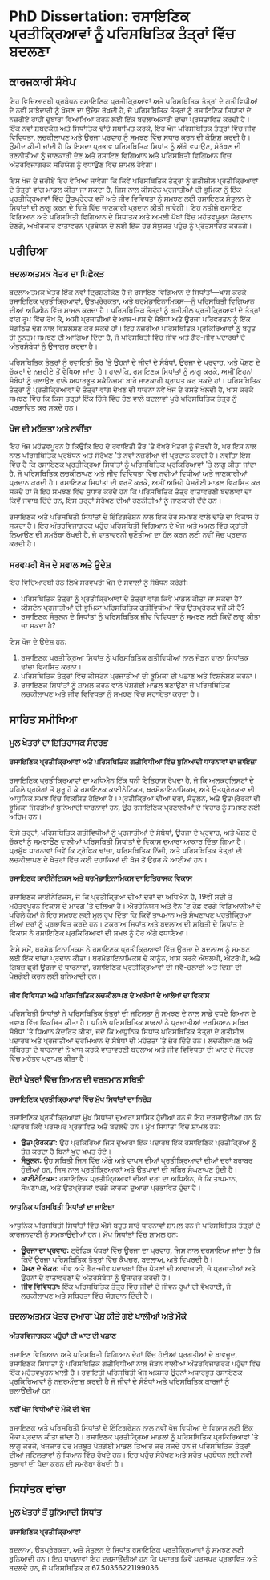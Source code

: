# PhD Dissertation: ਰਸਾਇਣਿਕ ਪ੍ਰਤੀਕ੍ਰਿਆਵਾਂ ਨੂੰ ਪਰਿਸਥਿਤਿਕ ਤੰਤ੍ਰਾਂ ਵਿੱਚ ਬਦਲਣਾ

## ਕਾਰਜਕਾਰੀ ਸੰਖੇਪ

ਇਹ ਵਿਦਿਆਰਥੀ ਪ੍ਰਬੰਧਨ ਰਸਾਇਣਿਕ ਪ੍ਰਤੀਕ੍ਰਿਆਵਾਂ ਅਤੇ ਪਰਿਸਥਿਤਿਕ ਤੰਤ੍ਰਾਂ ਦੇ ਗਤੀਵਿਧੀਆਂ ਦੇ ਨਵੀਂ ਸਾਂਝੇਦਾਰੀ ਨੂੰ ਖੋਜਣ ਦਾ ਉਦੇਸ਼ ਰੱਖਦੀ ਹੈ, ਜੋ ਪਰਿਸਥਿਤਿਕ ਤੰਤ੍ਰਾਂ ਨੂੰ ਰਸਾਇਣਿਕ ਸਿਧਾਂਤਾਂ ਦੇ ਨਜ਼ਰੀਏ ਰਾਹੀਂ ਦੁਬਾਰਾ ਵਿਆਖਿਆ ਕਰਨ ਲਈ ਇੱਕ ਬਦਲਾਅਕਾਰੀ ਢਾਂਚਾ ਪ੍ਰਸਤਾਵਿਤ ਕਰਦੀ ਹੈ। ਇੱਕ ਨਵਾਂ ਸ਼ਬਦਕੋਸ਼ ਅਤੇ ਸਿਧਾਂਤਿਕ ਢਾਂਚੇ ਸਥਾਪਿਤ ਕਰਕੇ, ਇਹ ਖੋਜ ਪਰਿਸਥਿਤਿਕ ਤੰਤ੍ਰਾਂ ਵਿੱਚ ਜੀਵ ਵਿਵਿਧਤਾ, ਲਚਕੀਲਾਪਣ ਅਤੇ ਊਰਜਾ ਪ੍ਰਵਾਹ ਨੂੰ ਸਮਝਣ ਵਿੱਚ ਸੁਧਾਰ ਕਰਨ ਦੀ ਕੋਸ਼ਿਸ਼ ਕਰਦੀ ਹੈ। ਉਮੀਦ ਕੀਤੀ ਜਾਂਦੀ ਹੈ ਕਿ ਇਸਦਾ ਪ੍ਰਭਾਵ ਪਰਿਸਥਿਤਿਕ ਸਿਧਾਂਤ ਨੂੰ ਅੱਗੇ ਵਧਾਉਣ, ਸੰਰੱਖਣ ਦੀ ਰਣਨੀਤੀਆਂ ਨੂੰ ਜਾਣਕਾਰੀ ਦੇਣ ਅਤੇ ਰਸਾਇਣ ਵਿਗਿਆਨ ਅਤੇ ਪਰਿਸਥਿਤੀ ਵਿਗਿਆਨ ਵਿਚ ਅੰਤਰਵਿਜਾਗਰਕ ਸਹਿਯੋਗ ਨੂੰ ਵਧਾਉਣ ਵਿੱਚ ਸ਼ਾਮਲ ਹੋਵੇਗਾ।

ਇਸ ਖੋਜ ਦੇ ਜ਼ਰੀਏ ਇਹ ਵੇਖਿਆ ਜਾਵੇਗਾ ਕਿ ਕਿਵੇਂ ਪਰਿਸਥਿਤਿਕ ਤੰਤ੍ਰਾਂ ਨੂੰ ਗਤੀਸ਼ੀਲ ਪ੍ਰਤੀਕ੍ਰਿਆਵਾਂ ਦੇ ਤੰਤ੍ਰਾਂ ਵਾਂਗ ਮਾਡਲ ਕੀਤਾ ਜਾ ਸਕਦਾ ਹੈ, ਜਿਸ ਨਾਲ ਕੀਸਟੋਨ ਪ੍ਰਜਾਤੀਆਂ ਦੀ ਭੂਮਿਕਾ ਨੂੰ ਇੱਕ ਪ੍ਰਤੀਕ੍ਰਿਆਵਾਂ ਵਿੱਚ ਉਤਪ੍ਰੇਰਕ ਵਜੋਂ ਅਤੇ ਜੀਵ ਵਿਵਿਧਤਾ ਨੂੰ ਸਮਝਣ ਲਈ ਰਸਾਇਣਕ ਸੰਤੁਲਨ ਦੇ ਸਿਧਾਂਤਾਂ ਦੀ ਲਾਗੂ ਕਰਨ ਦੇ ਵਿਸ਼ੇ ਵਿੱਚ ਜਾਣਕਾਰੀ ਪ੍ਰਦਾਨ ਕੀਤੀ ਜਾਵੇਗੀ। ਇਹ ਨਤੀਜੇ ਰਸਾਇਣ ਵਿਗਿਆਨ ਅਤੇ ਪਰਿਸਥਿਤੀ ਵਿਗਿਆਨ ਦੇ ਸਿਧਾਂਤਕ ਅਤੇ ਅਮਲੀ ਪੱਖਾਂ ਵਿੱਚ ਮਹੱਤਵਪੂਰਨ ਯੋਗਦਾਨ ਦੇਣਗੇ, ਅਖੀਰਕਾਰ ਵਾਤਾਵਰਨ ਪ੍ਰਬੰਧਨ ਦੇ ਲਈ ਇੱਕ ਹੋਰ ਸੰਯੁਕਤ ਪਹੁੰਚ ਨੂੰ ਪ੍ਰੋਤਸਾਹਿਤ ਕਰਨਗੇ।

## ਪਰੀਚਿਆ

### ਬਦਲਾਅਤਮਕ ਖੇਤਰ ਦਾ ਪਿਛੋਕੜ

ਬਦਲਾਅਤਮਕ ਖੇਤਰ ਇੱਕ ਨਵਾਂ ਦ੍ਰਿਸ਼ਟੀਕੋਣ ਹੈ ਜੋ ਰਸਾਇਣ ਵਿਗਿਆਨ ਦੇ ਸਿਧਾਂਤਾਂ—ਖਾਸ ਕਰਕੇ ਰਸਾਇਣਿਕ ਪ੍ਰਤੀਕ੍ਰਿਆਵਾਂ, ਉਤਪ੍ਰੇਰਕਤਾ, ਅਤੇ ਥਰਮੋਡਾਇਨਾਮਿਕਸ—ਨੂੰ ਪਰਿਸਥਿਤੀ ਵਿਗਿਆਨ ਦੀਆਂ ਅਧਿਐਨ ਵਿੱਚ ਸ਼ਾਮਲ ਕਰਦਾ ਹੈ। ਪਰਿਸਥਿਤਿਕ ਤੰਤ੍ਰਾਂ ਨੂੰ ਗਤੀਸ਼ੀਲ ਪ੍ਰਤੀਕ੍ਰਿਆਵਾਂ ਦੇ ਤੰਤ੍ਰਾਂ ਵਾਂਗ ਰੂਪ ਵਿੱਚ ਰੱਖ ਕੇ, ਅਸੀਂ ਪ੍ਰਜਾਤੀਆਂ ਦੇ ਆਸ-ਪਾਸ ਦੇ ਸੰਬੰਧਾਂ ਅਤੇ ਊਰਜਾ ਪਰਿਵਰਤਨ ਨੂੰ ਇੱਕ ਸੰਗਠਿਤ ਢੰਗ ਨਾਲ ਵਿਸ਼ਲੇਸ਼ਣ ਕਰ ਸਕਦੇ ਹਾਂ। ਇਹ ਨਜ਼ਰੀਆ ਪਰਿਸਥਿਤਿਕ ਪ੍ਰਕਿਰਿਆਵਾਂ ਨੂੰ ਬਹੁਤ ਹੀ ਨੂਨਤਮ ਸਮਝਣ ਦੀ ਆਗਿਆ ਦਿੰਦਾ ਹੈ, ਜੋ ਪਰਿਸਥਿਤੀ ਵਿੱਚ ਜੀਵ ਅਤੇ ਗੈਰ-ਜੀਵ ਪਦਾਰਥਾਂ ਦੇ ਅੰਤਰਸੰਬੰਧਾਂ ਨੂੰ ਉਜਾਗਰ ਕਰਦਾ ਹੈ।

ਪਰਿਸਥਿਤਿਕ ਤੰਤ੍ਰਾਂ ਨੂੰ ਰਵਾਇਤੀ ਤੌਰ 'ਤੇ ਉਹਨਾਂ ਦੇ ਜੀਵਾਂ ਦੇ ਸੰਬੰਧਾਂ, ਊਰਜਾ ਦੇ ਪ੍ਰਵਾਹ, ਅਤੇ ਪੋਸ਼ਣ ਦੇ ਚੱਕਰਾਂ ਦੇ ਨਜ਼ਰੀਏ ਤੋਂ ਵੇਖਿਆ ਜਾਂਦਾ ਹੈ। ਹਾਲਾਂਕਿ, ਰਸਾਇਣਕ ਸਿਧਾਂਤਾਂ ਨੂੰ ਲਾਗੂ ਕਰਕੇ, ਅਸੀਂ ਇਹਨਾਂ ਸੰਬੰਧਾਂ ਨੂੰ ਚਲਾਉਣ ਵਾਲੇ ਅਧਾਰਭੂਤ ਮਕੈਨਿਜ਼ਮਾਂ ਬਾਰੇ ਜਾਣਕਾਰੀ ਪ੍ਰਾਪਤ ਕਰ ਸਕਦੇ ਹਾਂ। ਪਰਿਸਥਿਤਿਕ ਤੰਤ੍ਰਾਂ ਨੂੰ ਪ੍ਰਤੀਕ੍ਰਿਆਵਾਂ ਦੇ ਤੰਤ੍ਰਾਂ ਵਾਂਗ ਦੇਖਣ ਦੀ ਧਾਰਨਾ ਨਵੇਂ ਖੋਜ ਦੇ ਰਸਤੇ ਖੋਲਦੀ ਹੈ, ਖਾਸ ਕਰਕੇ ਸਮਝਣ ਵਿੱਚ ਕਿ ਕਿਸ ਤਰ੍ਹਾਂ ਇੱਕ ਹਿੱਸੇ ਵਿੱਚ ਹੋਣ ਵਾਲੇ ਬਦਲਾਵਾਂ ਪੂਰੇ ਪਰਿਸਥਿਤਿਕ ਤੰਤ੍ਰ ਨੂੰ ਪ੍ਰਭਾਵਿਤ ਕਰ ਸਕਦੇ ਹਨ।

### ਖੋਜ ਦੀ ਮਹੱਤਤਾ ਅਤੇ ਨਵੀਂਤਾ

ਇਹ ਖੋਜ ਮਹੱਤਵਪੂਰਨ ਹੈ ਕਿਉਂਕਿ ਇਹ ਦੋ ਰਵਾਇਤੀ ਤੌਰ 'ਤੇ ਵੱਖਰੇ ਖੇਤਰਾਂ ਨੂੰ ਜੋੜਦੀ ਹੈ, ਪਰ ਇਸ ਨਾਲ ਨਾਲ ਪਰਿਸਥਿਤਿਕ ਪ੍ਰਬੰਧਨ ਅਤੇ ਸੰਰੱਖਣ 'ਤੇ ਨਵਾਂ ਨਜ਼ਰੀਆ ਵੀ ਪ੍ਰਦਾਨ ਕਰਦੀ ਹੈ। ਨਵੀਂਤਾ ਇਸ ਵਿੱਚ ਹੈ ਕਿ ਰਸਾਇਣਕ ਪ੍ਰਤੀਕ੍ਰਿਆ ਸਿਧਾਂਤਾਂ ਨੂੰ ਪਰਿਸਥਿਤਿਕ ਪ੍ਰਕਿਰਿਆਵਾਂ 'ਤੇ ਲਾਗੂ ਕੀਤਾ ਜਾਂਦਾ ਹੈ, ਜੋ ਪਰਿਸਥਿਤਿਕ ਲਚਕੀਲਾਪਣ ਅਤੇ ਜੀਵ ਵਿਵਿਧਤਾ ਵਿੱਚ ਨਵੀਆਂ ਵਿਧੀਆਂ ਅਤੇ ਜਾਣਕਾਰੀਆਂ ਪ੍ਰਦਾਨ ਕਰਦੀ ਹੈ। ਰਸਾਇਣਕ ਸਿਧਾਂਤਾਂ ਦੀ ਵਰਤੋਂ ਕਰਕੇ, ਅਸੀਂ ਅਜਿਹੇ ਪੇਸ਼ਗੋਈ ਮਾਡਲ ਵਿਕਸਿਤ ਕਰ ਸਕਦੇ ਹਾਂ ਜੋ ਇਹ ਸਮਝਣ ਵਿੱਚ ਸੁਧਾਰ ਕਰਦੇ ਹਨ ਕਿ ਪਰਿਸਥਿਤਿਕ ਤੰਤ੍ਰ ਵਾਤਾਵਰਣੀ ਬਦਲਾਵਾਂ ਦਾ ਕਿਵੇਂ ਜਵਾਬ ਦਿੰਦੇ ਹਨ, ਇਸ ਤਰ੍ਹਾਂ ਸੰਰੱਖਣ ਦੀਆਂ ਰਣਨੀਤੀਆਂ ਨੂੰ ਜਾਣਕਾਰੀ ਦੇਂਦੇ ਹਨ।

ਰਸਾਇਣਕ ਅਤੇ ਪਰਿਸਥਿਤੀ ਸਿਧਾਂਤਾਂ ਦੇ ਇੰਟਿਗਰੇਸ਼ਨ ਨਾਲ ਇਕ ਹੋਰ ਸਮਝਣ ਵਾਲੇ ਢਾਂਚੇ ਦਾ ਵਿਕਾਸ ਹੋ ਸਕਦਾ ਹੈ। ਇਹ ਅੰਤਰਵਿਜਾਗਰਕ ਪਹੁੰਚ ਪਰਿਸਥਿਤੀ ਵਿਗਿਆਨ ਦੇ ਖੋਜ ਅਤੇ ਅਮਲ ਵਿੱਚ ਕ੍ਰਾਂਤੀ ਲਿਆਉਣ ਦੀ ਸਮਰੱਥਾ ਰੱਖਦੀ ਹੈ, ਜੋ ਵਾਤਾਵਰਨੀ ਚੁਣੌਤੀਆਂ ਦਾ ਹੱਲ ਕਰਨ ਲਈ ਨਵੀਂ ਸੋਚ ਪ੍ਰਦਾਨ ਕਰਦੀ ਹੈ।

### ਸਰਵਪਰੀ ਖੋਜ ਦੇ ਸਵਾਲ ਅਤੇ ਉਦੇਸ਼

ਇਹ ਵਿਦਿਆਰਥੀ ਹੇਠ ਲਿਖੇ ਸਰਵਪਰੀ ਖੋਜ ਦੇ ਸਵਾਲਾਂ ਨੂੰ ਸੰਬੋਧਨ ਕਰੇਗੀ:
- ਪਰਿਸਥਿਤਿਕ ਤੰਤ੍ਰਾਂ ਨੂੰ ਪ੍ਰਤੀਕ੍ਰਿਆਵਾਂ ਦੇ ਤੰਤ੍ਰਾਂ ਵਾਂਗ ਕਿਵੇਂ ਮਾਡਲ ਕੀਤਾ ਜਾ ਸਕਦਾ ਹੈ?
- ਕੀਸਟੋਨ ਪ੍ਰਜਾਤੀਆਂ ਦੀ ਭੂਮਿਕਾ ਪਰਿਸਥਿਤਿਕ ਗਤੀਵਿਧੀਆਂ ਵਿੱਚ ਉਤਪ੍ਰੇਰਕ ਵਜੋਂ ਕੀ ਹੈ?
- ਰਸਾਇਣਕ ਸੰਤੁਲਨ ਦੇ ਸਿਧਾਂਤਾਂ ਨੂੰ ਪਰਿਸਥਿਤਿਕ ਜੀਵ ਵਿਵਿਧਤਾ ਨੂੰ ਸਮਝਣ ਲਈ ਕਿਵੇਂ ਲਾਗੂ ਕੀਤਾ ਜਾ ਸਕਦਾ ਹੈ?

ਇਸ ਖੋਜ ਦੇ ਉਦੇਸ਼ ਹਨ:
1. ਰਸਾਇਣਕ ਪ੍ਰਤੀਕ੍ਰਿਆ ਸਿਧਾਂਤ ਨੂੰ ਪਰਿਸਥਿਤਿਕ ਗਤੀਵਿਧੀਆਂ ਨਾਲ ਜੋੜਨ ਵਾਲਾ ਸਿਧਾਂਤਕ ਢਾਂਚਾ ਵਿਕਸਿਤ ਕਰਨਾ।
2. ਪਰਿਸਥਿਤਿਕ ਤੰਤ੍ਰਾਂ ਵਿੱਚ ਕੀਸਟੋਨ ਪ੍ਰਜਾਤੀਆਂ ਦੀ ਭੂਮਿਕਾ ਦੀ ਪਛਾਣ ਅਤੇ ਵਿਸ਼ਲੇਸ਼ਣ ਕਰਨਾ।
3. ਰਸਾਇਣਕ ਸਿਧਾਂਤਾਂ ਨੂੰ ਸ਼ਾਮਲ ਕਰਨ ਵਾਲੇ ਪੇਸ਼ਗੋਈ ਮਾਡਲ ਬਣਾਉਣਾ ਜੋ ਪਰਿਸਥਿਤਿਕ ਲਚਕੀਲਾਪਣ ਅਤੇ ਜੀਵ ਵਿਵਿਧਤਾ ਨੂੰ ਸਮਝਣ ਵਿੱਚ ਸਹਾਇਤਾ ਕਰਦਾ ਹੈ।

## ਸਾਹਿਤ ਸਮੀਖਿਆ

### ਮੂਲ ਖੇਤਰਾਂ ਦਾ ਇਤਿਹਾਸਕ ਸੰਦਰਭ

#### ਰਸਾਇਣਿਕ ਪ੍ਰਤੀਕ੍ਰਿਆਵਾਂ ਅਤੇ ਪਰਿਸਥਿਤਿਕ ਗਤੀਵਿਧੀਆਂ ਵਿੱਚ ਬੁਨਿਆਦੀ ਧਾਰਨਾਵਾਂ ਦਾ ਜਾਇਜ਼ਾ

ਰਸਾਇਣਿਕ ਪ੍ਰਤੀਕ੍ਰਿਆਵਾਂ ਦਾ ਅਧਿਐਨ ਇੱਕ ਧਨੀ ਇਤਿਹਾਸ ਰੱਖਦਾ ਹੈ, ਜੋ ਕਿ ਅਲਕਹਲਿਸਟਾਂ ਦੇ ਪਹਿਲੇ ਪ੍ਰਯੋਗਾਂ ਤੋਂ ਸ਼ੁਰੂ ਹੋ ਕੇ ਰਸਾਇਣਕ ਕਾਈਨੇਟਿਕਸ, ਥਰਮੋਡਾਇਨਾਮਿਕਸ, ਅਤੇ ਉਤਪ੍ਰੇਰਕਤਾ ਦੀ ਆਧੁਨਿਕ ਸਮਝ ਵਿੱਚ ਵਿਕਸਿਤ ਹੋਇਆ ਹੈ। ਪ੍ਰਤੀਕ੍ਰਿਆ ਦੀਆਂ ਦਰਾਂ, ਸੰਤੁਲਨ, ਅਤੇ ਉਤਪ੍ਰੇਰਕਾਂ ਦੀ ਭੂਮਿਕਾ ਜਿਹੜੀਆਂ ਬੁਨਿਆਦੀ ਧਾਰਨਾਵਾਂ ਹਨ, ਉਹ ਰਸਾਇਣਿਕ ਪ੍ਰਣਾਲੀਆਂ ਦੇ ਵਿਹਾਰ ਨੂੰ ਸਮਝਣ ਲਈ ਅਹਿਮ ਹਨ।

ਇਸੇ ਤਰ੍ਹਾਂ, ਪਰਿਸਥਿਤਿਕ ਗਤੀਵਿਧੀਆਂ ਨੂੰ ਪ੍ਰਜਾਤੀਆਂ ਦੇ ਸੰਬੰਧਾਂ, ਊਰਜਾ ਦੇ ਪ੍ਰਵਾਹ, ਅਤੇ ਪੋਸ਼ਣ ਦੇ ਚੱਕਰਾਂ ਨੂੰ ਸਮਝਾਉਣ ਵਾਲੀਆਂ ਪਰਿਸਥਿਤੀ ਸਿਧਾਂਤਾਂ ਦੇ ਵਿਕਾਸ ਦੁਆਰਾ ਆਕਾਰ ਦਿੱਤਾ ਗਿਆ ਹੈ। ਪ੍ਰਮੁੱਖ ਧਾਰਨਾਵਾਂ ਜਿਵੇਂ ਕਿ ਟ੍ਰੋਫਿਕ ਢਾਂਚਾ, ਪਰਿਸਥਿਤਿਕ ਨਿੱਜੀ, ਅਤੇ ਪਰਿਸਥਿਤਿਕ ਤੰਤ੍ਰਾਂ ਦੀ ਲਚਕੀਲਾਪਣ ਦੇ ਖੇਤਰਾਂ ਵਿੱਚ ਕਈ ਦਹਾਕਿਆਂ ਦੀ ਖੋਜ ਤੋਂ ਉਭਰ ਕੇ ਆਈਆਂ ਹਨ।

#### ਰਸਾਇਣਕ ਕਾਈਨੇਟਿਕਸ ਅਤੇ ਥਰਮੋਡਾਇਨਾਮਿਕਸ ਦਾ ਇਤਿਹਾਸਕ ਵਿਕਾਸ

ਰਸਾਇਣਕ ਕਾਈਨੇਟਿਕਸ, ਜੋ ਕਿ ਪ੍ਰਤੀਕ੍ਰਿਆ ਦੀਆਂ ਦਰਾਂ ਦਾ ਅਧਿਐਨ ਹੈ, 19ਵੀਂ ਸਦੀ ਤੋਂ ਮਹੱਤਵਪੂਰਨ ਵਿਕਾਸ ਦੇ ਮਾਰਗ 'ਤੇ ਚਲਿਆ ਹੈ। ਐਰਹੇਨਿਯਸ ਅਤੇ ਵੈਨ 'ਟ ਹੌਫ਼ ਵਰਗੇ ਵਿਗਿਆਨੀਆਂ ਦੇ ਪਹਿਲੇ ਕੰਮਾਂ ਨੇ ਇਹ ਸਮਝਣ ਲਈ ਮੂਲ ਰੂਪ ਦਿੱਤਾ ਕਿ ਕਿਵੇਂ ਤਾਪਮਾਨ ਅਤੇ ਸੰਘਣਾਪਣ ਪ੍ਰਤੀਕ੍ਰਿਆ ਦੀਆਂ ਦਰਾਂ ਨੂੰ ਪ੍ਰਭਾਵਿਤ ਕਰਦੇ ਹਨ। ਟਕਰਾਅ ਸਿਧਾਂਤ ਅਤੇ ਬਦਲਾਅ ਦੀ ਸਥਿਤੀ ਦੇ ਸਿਧਾਂਤ ਦੇ ਵਿਕਾਸ ਨੇ ਰਸਾਇਣਿਕ ਪ੍ਰਕਿਰਿਆਵਾਂ ਦੀ ਸਮਝ ਨੂੰ ਹੋਰ ਅੱਗੇ ਵਧਾਇਆ।

ਇਸੇ ਸਮੇਂ, ਥਰਮੋਡਾਇਨਾਮਿਕਸ ਨੇ ਰਸਾਇਣਕ ਪ੍ਰਤੀਕ੍ਰਿਆਵਾਂ ਵਿੱਚ ਊਰਜਾ ਦੇ ਬਦਲਾਅ ਨੂੰ ਸਮਝਣ ਲਈ ਇੱਕ ਢਾਂਚਾ ਪ੍ਰਦਾਨ ਕੀਤਾ। ਥਰਮੋਡਾਇਨਾਮਿਕਸ ਦੇ ਕਾਨੂੰਨ, ਖਾਸ ਕਰਕੇ ਐਂਥਲਪੀ, ਐਂਟਰੋਪੀ, ਅਤੇ ਗਿਬਜ਼ ਫ੍ਰੀ ਊਰਜਾ ਦੇ ਧਾਰਨਾਵਾਂ, ਰਸਾਇਣਿਕ ਪ੍ਰਤੀਕ੍ਰਿਆਵਾਂ ਦੀ ਸਵੈ-ਚਲਾਈ ਅਤੇ ਦਿਸ਼ਾ ਦੀ ਪੇਸ਼ਗੋਈ ਕਰਨ ਲਈ ਬੁਨਿਆਦੀ ਹਨ।

#### ਜੀਵ ਵਿਵਿਧਤਾ ਅਤੇ ਪਰਿਸਥਿਤਿਕ ਲਚਕੀਲਾਪਣ ਦੇ ਆਲੇਖਾਂ ਦੇ ਆਲੇਖਾਂ ਦਾ ਵਿਕਾਸ

ਪਰਿਸਥਿਤੀ ਸਿਧਾਂਤਾਂ ਨੇ ਪਰਿਸਥਿਤਿਕ ਤੰਤ੍ਰਾਂ ਦੀ ਜਟਿਲਤਾ ਨੂੰ ਸਮਝਣ ਦੇ ਨਾਲ ਸਾਡੇ ਵਧਦੇ ਗਿਆਨ ਦੇ ਜਵਾਬ ਵਿੱਚ ਵਿਕਸਿਤ ਕੀਤਾ ਹੈ। ਪਹਿਲੇ ਪਰਿਸਥਿਤਿਕ ਮਾਡਲਾਂ ਨੇ ਪ੍ਰਜਾਤੀਆਂ ਦਰਮਿਆਨ ਸਥਿਰ ਸੰਬੰਧਾਂ 'ਤੇ ਧਿਆਨ ਕੇਂਦਰਿਤ ਕੀਤਾ, ਜਦੋਂ ਕਿ ਆਧੁਨਿਕ ਸਿਧਾਂਤ ਪਰਿਸਥਿਤਿਕ ਤੰਤ੍ਰਾਂ ਦੇ ਗਤੀਸ਼ੀਲ ਪਦਾਰਥ ਅਤੇ ਪ੍ਰਜਾਤੀਆਂ ਦਰਮਿਆਨ ਦੇ ਸੰਬੰਧਾਂ ਦੀ ਮਹੱਤਤਾ 'ਤੇ ਜ਼ੋਰ ਦਿੰਦੇ ਹਨ। ਲਚਕੀਲਾਪਣ ਅਤੇ ਸਥਿਰਤਾ ਦੇ ਧਾਰਨਾਵਾਂ ਨੇ ਖਾਸ ਕਰਕੇ ਵਾਤਾਵਰਣੀ ਬਦਲਾਅ ਅਤੇ ਜੀਵ ਵਿਵਿਧਤਾ ਦੀ ਘਾਟ ਦੇ ਸੰਦਰਭ ਵਿੱਚ ਮਹੱਤਵ ਪ੍ਰਾਪਤ ਕੀਤਾ ਹੈ।

### ਦੋਹਾਂ ਖੇਤਰਾਂ ਵਿੱਚ ਗਿਆਨ ਦੀ ਵਰਤਮਾਨ ਸਥਿਤੀ

#### ਰਸਾਇਣਿਕ ਪ੍ਰਤੀਕ੍ਰਿਆਵਾਂ ਵਿੱਚ ਮੁੱਖ ਸਿਧਾਂਤਾਂ ਦਾ ਨਿਚੋੜ

ਰਸਾਇਣਿਕ ਪ੍ਰਤੀਕ੍ਰਿਆਵਾਂ ਮੁੱਖ ਸਿਧਾਂਤਾਂ ਦੁਆਰਾ ਸ਼ਾਸਿਤ ਹੁੰਦੀਆਂ ਹਨ ਜੋ ਇਹ ਦਰਸਾਉਂਦੀਆਂ ਹਨ ਕਿ ਪਦਾਰਥ ਕਿਵੇਂ ਪਰਸਪਰ ਪ੍ਰਭਾਵਿਤ ਅਤੇ ਬਦਲਦੇ ਹਨ। ਮੁੱਖ ਸਿਧਾਂਤਾਂ ਵਿੱਚ ਸ਼ਾਮਲ ਹਨ:
- **ਉਤਪ੍ਰੇਰਕਤਾ:** ਉਹ ਪ੍ਰਕਿਰਿਆ ਜਿਸ ਦੁਆਰਾ ਇੱਕ ਪਦਾਰਥ ਇੱਕ ਰਸਾਇਣਿਕ ਪ੍ਰਤੀਕ੍ਰਿਆ ਨੂੰ ਤੇਜ਼ ਕਰਦਾ ਹੈ ਬਿਨਾਂ ਖੁਦ ਖਪਤ ਹੋਏ।
- **ਸੰਤੁਲਨ:** ਉਹ ਸਥਿਤੀ ਜਿਸ ਵਿੱਚ ਅੱਗੇ ਅਤੇ ਵਾਪਸ ਦੀਆਂ ਪ੍ਰਤੀਕ੍ਰਿਆਵਾਂ ਦੀਆਂ ਦਰਾਂ ਬਰਾਬਰ ਹੁੰਦੀਆਂ ਹਨ, ਜਿਸ ਨਾਲ ਪ੍ਰਤੀਕ੍ਰਿਆਕਾਂ ਅਤੇ ਉਤਪਾਦਾਂ ਦੀ ਸਥਿਰ ਸੰਘਣਾਪਣ ਹੁੰਦੀ ਹੈ।
- **ਕਾਈਨੇਟਿਕਸ:** ਰਸਾਇਣਿਕ ਪ੍ਰਤੀਕ੍ਰਿਆਵਾਂ ਦੀਆਂ ਦਰਾਂ ਦਾ ਅਧਿਐਨ, ਜੋ ਕਿ ਤਾਪਮਾਨ, ਸੰਘਣਾਪਣ, ਅਤੇ ਉਤਪ੍ਰੇਰਕਾਂ ਵਰਗੇ ਕਾਰਕਾਂ ਦੁਆਰਾ ਪ੍ਰਭਾਵਿਤ ਹੁੰਦਾ ਹੈ।

#### ਆਧੁਨਿਕ ਪਰਿਸਥਿਤੀ ਸਿਧਾਂਤਾਂ ਦਾ ਜਾਇਜ਼ਾ

ਆਧੁਨਿਕ ਪਰਿਸਥਿਤੀ ਸਿਧਾਂਤਾਂ ਵਿੱਚ ਐਸੇ ਬਹੁਤ ਸਾਰੇ ਧਾਰਨਾਵਾਂ ਸ਼ਾਮਲ ਹਨ ਜੋ ਪਰਿਸਥਿਤਿਕ ਤੰਤ੍ਰਾਂ ਦੇ ਕਾਰਜਨਵਾਈ ਨੂੰ ਸਮਝਾਉਂਦੀਆਂ ਹਨ। ਮੁੱਖ ਸਿਧਾਂਤਾਂ ਵਿੱਚ ਸ਼ਾਮਲ ਹਨ:
- **ਊਰਜਾ ਦਾ ਪ੍ਰਵਾਹ:** ਟ੍ਰੋਫਿਕ ਪੱਧਰਾਂ ਵਿੱਚ ਊਰਜਾ ਦਾ ਪ੍ਰਵਾਹ, ਜਿਸ ਨਾਲ ਦਰਸਾਇਆ ਜਾਂਦਾ ਹੈ ਕਿ ਕਿਵੇਂ ਊਰਜਾ ਪਰਿਸਥਿਤਿਕ ਤੰਤ੍ਰਾਂ ਵਿੱਚ ਕੈਪਚਰ, ਬਦਲਾਅ, ਅਤੇ ਵਿਖਰਦੀ ਹੈ।
- **ਪੋਸ਼ਣ ਦੇ ਚੱਕਰ:** ਜੀਵ ਅਤੇ ਗੈਰ-ਜੀਵ ਪਦਾਰਥਾਂ ਵਿੱਚ ਪੋਸ਼ਣਾਂ ਦੀ ਆਵਾਜਾਈ, ਜੋ ਪ੍ਰਜਾਤੀਆਂ ਅਤੇ ਉਹਨਾਂ ਦੇ ਵਾਤਾਵਰਣਾਂ ਦੇ ਅੰਤਰਸੰਬੰਧਾਂ ਨੂੰ ਉਜਾਗਰ ਕਰਦੀ ਹੈ।
- **ਜੀਵ ਵਿਵਿਧਤਾ:** ਇੱਕ ਪਰਿਸਥਿਤਿਕ ਤੰਤ੍ਰ ਵਿੱਚ ਜੀਵਾਂ ਦੇ ਜੀਵਨ ਰੂਪਾਂ ਦੀ ਵੱਖਰਾਈ, ਜੋ ਲਚਕੀਲਾਪਣ ਅਤੇ ਸਥਿਰਤਾ ਵਿੱਚ ਯੋਗਦਾਨ ਦਿੰਦੀ ਹੈ।

### ਬਦਲਾਅਤਮਕ ਖੇਤਰ ਦੁਆਰਾ ਪੇਸ਼ ਕੀਤੇ ਗਏ ਖਾਲੀਆਂ ਅਤੇ ਮੌਕੇ

#### ਅੰਤਰਵਿਜਾਗਰਕ ਪਹੁੰਚਾਂ ਦੀ ਘਾਟ ਦੀ ਪਛਾਣ

ਰਸਾਇਣ ਵਿਗਿਆਨ ਅਤੇ ਪਰਿਸਥਿਤੀ ਵਿਗਿਆਨ ਦੋਹਾਂ ਵਿੱਚ ਹੋਈਆਂ ਪ੍ਰਗਤੀਆਂ ਦੇ ਬਾਵਜੂਦ, ਰਸਾਇਣਕ ਸਿਧਾਂਤਾਂ ਨੂੰ ਪਰਿਸਥਿਤਿਕ ਗਤੀਵਿਧੀਆਂ ਨਾਲ ਜੋੜਨ ਵਾਲੀਆਂ ਅੰਤਰਵਿਜਾਗਰਕ ਪਹੁੰਚਾਂ ਵਿੱਚ ਇੱਕ ਮਹੱਤਵਪੂਰਨ ਖਾਲੀ ਹੈ। ਰਵਾਇਤੀ ਪਰਿਸਥਿਤੀ ਖੋਜ ਅਕਸਰ ਉਹਨਾਂ ਅਧਾਰਭੂਤ ਰਸਾਇਣਕ ਪ੍ਰਕਿਰਿਆਵਾਂ ਨੂੰ ਨਜ਼ਰਅੰਦਾਜ਼ ਕਰਦੀ ਹੈ ਜੋ ਜੀਵਾਂ ਦੇ ਸੰਬੰਧਾਂ ਅਤੇ ਪਰਿਸਥਿਤਿਕ ਕਾਰਜਾਂ ਨੂੰ ਚਲਾਉਂਦੀਆਂ ਹਨ।

#### ਨਵੀਂ ਖੋਜ ਵਿਧੀਆਂ ਦੇ ਮੌਕੇ ਦੀ ਖੋਜ

ਰਸਾਇਣਕ ਅਤੇ ਪਰਿਸਥਿਤੀ ਸਿਧਾਂਤਾਂ ਦੇ ਇੰਟਿਗਰੇਸ਼ਨ ਨਾਲ ਨਵੀਂ ਖੋਜ ਵਿਧੀਆਂ ਦੇ ਵਿਕਾਸ ਲਈ ਇੱਕ ਮੌਕਾ ਪ੍ਰਦਾਨ ਕੀਤਾ ਜਾਂਦਾ ਹੈ। ਰਸਾਇਣਕ ਪ੍ਰਤੀਕ੍ਰਿਆ ਮਾਡਲਾਂ ਨੂੰ ਪਰਿਸਥਿਤਿਕ ਪ੍ਰਕਿਰਿਆਵਾਂ 'ਤੇ ਲਾਗੂ ਕਰਕੇ, ਖੋਜਕਾਰ ਹੋਰ ਮਜ਼ਬੂਤ ਪੇਸ਼ਗੋਈ ਮਾਡਲ ਤਿਆਰ ਕਰ ਸਕਦੇ ਹਨ ਜੋ ਪਰਿਸਥਿਤਿਕ ਤੰਤ੍ਰਾਂ ਦੀਆਂ ਜਟਿਲਤਾਵਾਂ ਨੂੰ ਧਿਆਨ ਵਿੱਚ ਰੱਖਦੇ ਹਨ। ਇਹ ਪਹੁੰਚ ਸੰਰੱਖਣ ਅਤੇ ਸਰੋਤ ਪ੍ਰਬੰਧਨ ਲਈ ਨਵੀਂ ਸੁਝਾਵਾਂ ਦੀ ਪੈਦਾ ਕਰਨ ਦੀ ਸਮਰੱਥਾ ਰੱਖਦੀ ਹੈ।

## ਸਿਧਾਂਤਕ ਢਾਂਚਾ

### ਮੂਲ ਖੇਤਰਾਂ ਤੋਂ ਬੁਨਿਆਦੀ ਸਿਧਾਂਤ

#### ਰਸਾਇਣਿਕ ਪ੍ਰਤੀਕ੍ਰਿਆਵਾਂ

ਬਦਲਾਅ, ਉਤਪ੍ਰੇਰਕਤਾ, ਅਤੇ ਸੰਤੁਲਨ ਦੇ ਸਿਧਾਂਤ ਰਸਾਇਣਿਕ ਪ੍ਰਤੀਕ੍ਰਿਆਵਾਂ ਨੂੰ ਸਮਝਣ ਲਈ ਬੁਨਿਆਦੀ ਹਨ। ਇਹ ਧਾਰਨਾਵਾਂ ਇਹ ਦਰਸਾਉਂਦੀਆਂ ਹਨ ਕਿ ਪਦਾਰਥ ਕਿਵੇਂ ਪਰਸਪਰ ਪ੍ਰਭਾਵਿਤ ਅਤੇ ਬਦਲਦੇ ਹਨ, ਜੋ ਪਰਿਸਥਿਤਿਕ ਗ 67.50356221199036